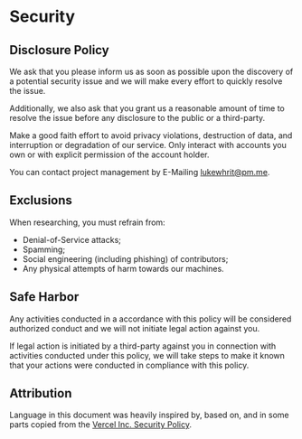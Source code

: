 # Security

## Disclosure Policy

We ask that you please inform us as soon as possible upon the discovery of a potential security issue and we will make every effort to quickly resolve the issue.

Additionally, we also ask that you grant us a reasonable amount of time to resolve the issue before any disclosure to the public or a third-party.

Make a good faith effort to avoid privacy violations, destruction of data, and interruption or degradation of our service. Only interact with accounts you own or with explicit permission of the account holder.

You can contact project management by E-Mailing <lukewhrit@pm.me>.

## Exclusions

When researching, you must refrain from:

- Denial-of-Service attacks;
- Spamming;
- Social engineering (including phishing) of contributors;
- Any physical attempts of harm towards our machines.

## Safe Harbor

Any activities conducted in a accordance with this policy will be considered authorized conduct and we will not initiate legal action against you.

If legal action is initiated by a third-party against you in connection with activities conducted under this policy, we will take steps to make it known that your actions were conducted in compliance with this policy.

## Attribution

Language in this document was heavily inspired by, based on, and in some parts copied from the [Vercel Inc. Security Policy](https://vercel.com/security).

